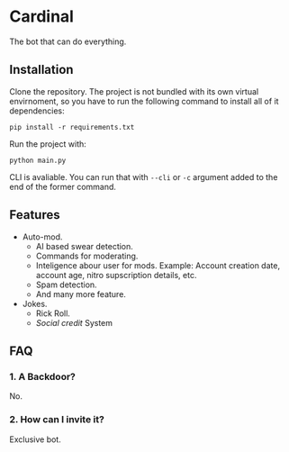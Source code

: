 # Cardinal

The bot that can do everything.

## Installation

Clone the repository.
The project is not bundled with its own virtual envirnoment, so you have to run the following command to install all of
it dependencies:

```shell
pip install -r requirements.txt
```

Run the project with:

```shell
python main.py
```

CLI is avaliable. You can run that with `--cli` or `-c` argument added to the end of the former command.

## Features

* Auto-mod.
    * AI based swear detection.
    * Commands for moderating.
    * Inteligence abour user for mods. Example: Account creation date, account age, nitro supscription details, etc.
    * Spam detection.
    * And many more feature.
* Jokes.
    * Rick Roll.
    * *Social credit* System

## FAQ

### **1. A Backdoor?**

No.

### **2. How can I invite it?**

Exclusive bot.

